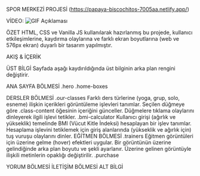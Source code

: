 SPOR MERKEZİ PROJESİ
(https://papaya-biscochitos-7005aa.netlify.app/)

VİDEO:
![GIF Açıklaması](proje-on-izleme.gif)

ÖZET
HTML, CSS ve Vanilla JS kullanılarak hazırlanmış bu projede, kullanıcı etkileşimlerine, kaydırma olaylarına ve farklı ekran boyutlarına (web ve 576px ekran) duyarlı bir tasarım yapılmıştır.

AKIŞ & İÇERİK

ÜST BİLGİ
Sayfada aşağı kaydırıldığında üst bilginin arka plan rengini değiştirir.

 ANA SAYFA BÖLMESİ
.hero
.home-boxes

 DERSLER BÖLMESİ
.our-classes
Farklı ders türlerine (yoga, grup, solo, esneme) ilişkin içerikleri görüntüleme işlevleri tanımlar.
Seçilen düğmeye göre .class-content öğesinin içeriğini günceller.
Düğmelere tıklama olaylarını dinleyerek ilgili işlevi tetikler.
.bmi-calculator
Kullanıcı girişi (ağırlık ve yükseklik) temelinde BMI (Vücut Kitle İndeksi) hesaplayan bir işlev tanımlar.
Hesaplama işlevini tetiklemek için giriş alanlarında (yükseklik ve ağırlık için) tuş vuruşu olaylarını dinler.
 EĞİTMEN BÖLMESİ
.trainers
Eğitmen görüntüleri için üzerine gelme (hover) efektleri uygular.
Bir görüntünün üzerine gelindiğinde arka plan boyutu ve şekli ayarlanır.
Üzerine gelinen görüntüyle ilişkili metinlerin opaklığı değiştirilir.
.purchase

YORUM BÖLMESİ
İLETİŞİM BÖLMESİ
ALT BİLGİ